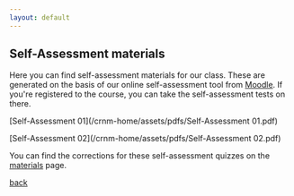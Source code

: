 ```yaml
---
layout: default
---
```


## Self-Assessment materials

Here you can find self-assessment materials for our class. These are generated on the basis of our online self-assessment tool from <a href="https://moodle.upol.cz/">Moodle</a>. If you're registered to the course, you can take the self-assessment tests on there.

[Self-Assessment 01](/crnm-home/assets/pdfs/Self-Assessment 01.pdf)

[Self-Assessment 02](/crnm-home/assets/pdfs/Self-Assessment 02.pdf)

You can find the corrections for these self-assessment quizzes on the [materials](/crnm-home/materials) page.

[back](./)

